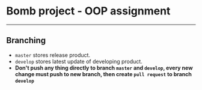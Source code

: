 # Bomb project - OOP assignment
---------------------
## Branching
  - `master` stores release product.
  - `develop` stores latest update of developing product.
  - **Don't push any thing directly to branch `master` and `develop`, every new change must push to new branch,
then create `pull request` to branch `develop`**


